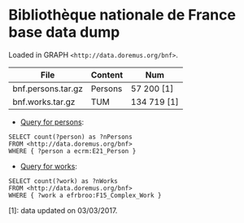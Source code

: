 # Bibliothèque nationale de France base data dump

Loaded in GRAPH `<http://data.doremus.org/bnf>`.

| File               | Content     | Num         |
|--------------------|-------------|-------------|
| bnf.persons.tar.gz | Persons     | 57 200 [1]  |
| bnf.works.tar.gz   | TUM         | 134 719 [1] |


* [Query for persons](http://data.doremus.org/sparql?default-graph-uri=http%3A%2F%2Fdata.doremus.org%2Fbnf&query=SELECT+count%28%3Fperson%29+as+%3FnPersons%0D%0AWHERE+%7B+%0D%0A%3Fperson+a+ecrm%3AE21_Person%0D%0A%7D&format=text%2Fhtml&timeout=0&debug=on):
```sparql
SELECT count(?person) as ?nPersons
FROM <http://data.doremus.org/bnf>
WHERE { ?person a ecrm:E21_Person }
```

* [Query for works](http://data.doremus.org/sparql?default-graph-uri=http%3A%2F%2Fdata.doremus.org%2Fbnf&query=SELECT+count%28%3Fwork%29+as+%3FnWorks%0D%0AWHERE+%7B+%3Fwork+a+efrbroo%3AF15_Complex_Work+%7D%0D%0A&format=text%2Fhtml&timeout=0&debug=on):
```sparql
SELECT count(?work) as ?nWorks
FROM <http://data.doremus.org/bnf>
WHERE { ?work a efrbroo:F15_Complex_Work }
```

[1]: data updated on 03/03/2017. 